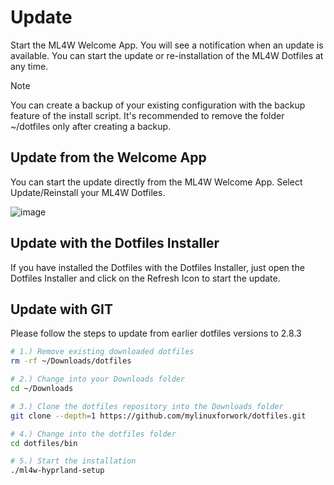 # Update

Start the ML4W Welcome App. You will see a notification when an update is available. You can start the update or re-installation of the ML4W Dotfiles at any time.

> [!NOTE]
> You can create a backup of your existing configuration with the backup feature of the install script. It's recommended to remove the folder ~/dotfiles only after creating a backup. 

## Update from the Welcome App

You can start the update directly from the ML4W Welcome App. Select Update/Reinstall your ML4W Dotfiles.

![image](/update.png)

## Update with the Dotfiles Installer

If you have installed the Dotfiles with the Dotfiles Installer, just open the Dotfiles Installer and click on the Refresh Icon to start the update.

## Update with GIT

Please follow the steps to update from earlier dotfiles versions to 2.8.3

```sh
# 1.) Remove existing downloaded dotfiles
rm -rf ~/Downloads/dotfiles

# 2.) Change into your Downloads folder
cd ~/Downloads

# 3.) Clone the dotfiles repository into the Downloads folder
git clone --depth=1 https://github.com/mylinuxforwork/dotfiles.git

# 4.) Change into the dotfiles folder
cd dotfiles/bin

# 5.) Start the installation
./ml4w-hyprland-setup

```
